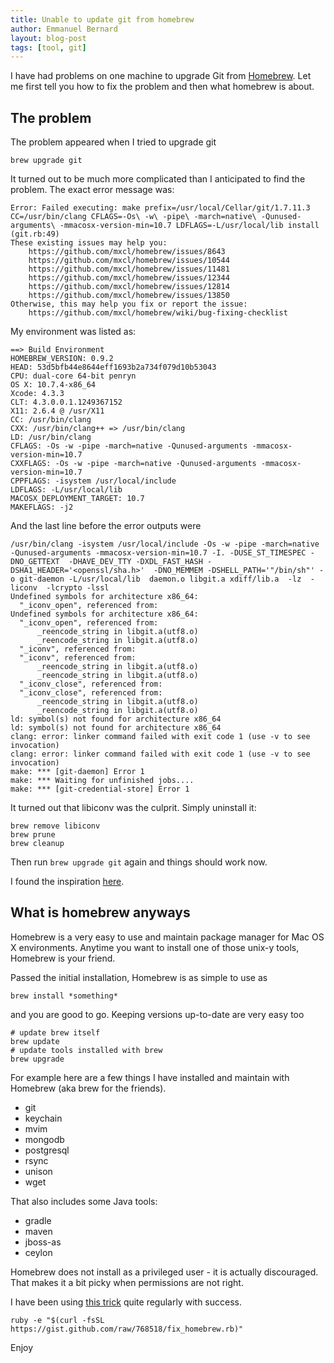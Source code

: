 ```yaml
---
title: Unable to update git from homebrew
author: Emmanuel Bernard
layout: blog-post
tags: [tool, git]
---
```

I have had problems on one machine to upgrade Git from [Homebrew][].
Let me first tell you how to fix the problem and then what homebrew is
about.

## The problem

The problem appeared when I tried to upgrade git

    brew upgrade git

It turned out to be much more complicated than I anticipated to
find the problem. The exact error message was:

    Error: Failed executing: make prefix=/usr/local/Cellar/git/1.7.11.3 CC=/usr/bin/clang CFLAGS=-Os\ -w\ -pipe\ -march=native\ -Qunused-arguments\ -mmacosx-version-min=10.7 LDFLAGS=-L/usr/local/lib install (git.rb:49)
    These existing issues may help you:
        https://github.com/mxcl/homebrew/issues/8643
        https://github.com/mxcl/homebrew/issues/10544
        https://github.com/mxcl/homebrew/issues/11481
        https://github.com/mxcl/homebrew/issues/12344
        https://github.com/mxcl/homebrew/issues/12814
        https://github.com/mxcl/homebrew/issues/13850
    Otherwise, this may help you fix or report the issue:
        https://github.com/mxcl/homebrew/wiki/bug-fixing-checklist

My environment was listed as:

    ==> Build Environment
    HOMEBREW_VERSION: 0.9.2
    HEAD: 53d5bfb44e8644eff1693b2a734f079d10b53043
    CPU: dual-core 64-bit penryn
    OS X: 10.7.4-x86_64
    Xcode: 4.3.3
    CLT: 4.3.0.0.1.1249367152
    X11: 2.6.4 @ /usr/X11
    CC: /usr/bin/clang
    CXX: /usr/bin/clang++ => /usr/bin/clang
    LD: /usr/bin/clang
    CFLAGS: -Os -w -pipe -march=native -Qunused-arguments -mmacosx-version-min=10.7
    CXXFLAGS: -Os -w -pipe -march=native -Qunused-arguments -mmacosx-version-min=10.7
    CPPFLAGS: -isystem /usr/local/include
    LDFLAGS: -L/usr/local/lib
    MACOSX_DEPLOYMENT_TARGET: 10.7
    MAKEFLAGS: -j2

And the last line before the error outputs were

    /usr/bin/clang -isystem /usr/local/include -Os -w -pipe -march=native -Qunused-arguments -mmacosx-version-min=10.7 -I. -DUSE_ST_TIMESPEC -DNO_GETTEXT  -DHAVE_DEV_TTY -DXDL_FAST_HASH -DSHA1_HEADER='<openssl/sha.h>'  -DNO_MEMMEM -DSHELL_PATH='"/bin/sh"' -o git-daemon -L/usr/local/lib  daemon.o libgit.a xdiff/lib.a  -lz  -liconv  -lcrypto -lssl 
    Undefined symbols for architecture x86_64:
      "_iconv_open", referenced from:
    Undefined symbols for architecture x86_64:
      "_iconv_open", referenced from:
          _reencode_string in libgit.a(utf8.o)
          _reencode_string in libgit.a(utf8.o)
      "_iconv", referenced from:
      "_iconv", referenced from:
          _reencode_string in libgit.a(utf8.o)
          _reencode_string in libgit.a(utf8.o)
      "_iconv_close", referenced from:
      "_iconv_close", referenced from:
          _reencode_string in libgit.a(utf8.o)
          _reencode_string in libgit.a(utf8.o)
    ld: symbol(s) not found for architecture x86_64
    ld: symbol(s) not found for architecture x86_64
    clang: error: linker command failed with exit code 1 (use -v to see invocation)
    clang: error: linker command failed with exit code 1 (use -v to see invocation)
    make: *** [git-daemon] Error 1
    make: *** Waiting for unfinished jobs....
    make: *** [git-credential-store] Error 1

It turned out that libiconv was the culprit. Simply uninstall it:

    brew remove libiconv
    brew prune
    brew cleanup

Then run `brew upgrade git` again and things should work now.

I found the inspiration [here][inspiration].

## What is homebrew anyways

Homebrew is a very easy to use and maintain package manager for 
Mac OS X environments. Anytime you want to install one of those
unix-y tools, Homebrew is your friend.

Passed the initial installation, Homebrew is as simple to use as

    brew install *something*

and you are good to go. Keeping versions up-to-date are very easy too

    # update brew itself
    brew update
    # update tools installed with brew    
    brew upgrade

For example here are a few things I have installed and maintain with 
Homebrew (aka brew for the friends).

- git
- keychain
- mvim
- mongodb
- postgresql
- rsync
- unison
- wget

That also includes some Java tools:

- gradle
- maven
- jboss-as
- ceylon

Homebrew does not install as a privileged user - it is actually discouraged.
That makes it a bit picky when permissions are not right.

I have been using [this trick][permission] quite regularly with success.

    ruby -e "$(curl -fsSL https://gist.github.com/raw/768518/fix_homebrew.rb)"

Enjoy

[Homebrew]: http://mxcl.github.com/homebrew/
[inspiration]: https://gist.github.com/3195360
[permission]: http://academic.cleardefinition.com/2011/01/06/quickie-fix-usrlocal-permissions-for-homebrew-on-mac-os-x/
